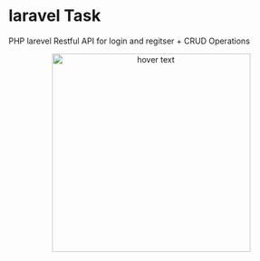 # laravel Task
PHP larevel Restful API for login and regitser + CRUD Operations
 
<p align="center">
  <img src="./screenshoots/register.png" width="350" title="hover text">
  
</p>
